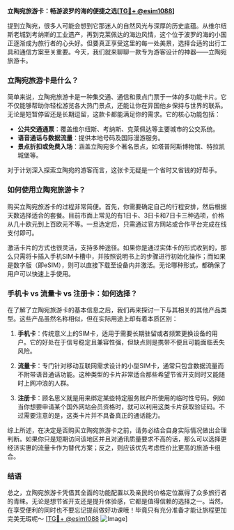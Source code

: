 **立陶宛旅游卡：畅游波罗的海的便捷之选[[TG💪+ @esim1088](https://t.me/s/esim1088)]**

提到立陶宛，很多人可能会想到它那迷人的自然风光与深厚的历史底蕴。从维尔纽斯老城到考纳斯的工业遗产，再到克莱佩达的海边风情，这个位于波罗的海的小国正逐渐成为旅行者的心头好。但要真正享受这里的每一处美景，选择合适的出行工具和通信方案至关重要。今天，我们就来聊聊一款专为游客设计的神器——立陶宛旅游卡。

### 立陶宛旅游卡是什么？

简单来说，立陶宛旅游卡是一种集交通、通信和景点门票于一体的多功能卡片。它不仅能够帮助你轻松游览各大热门景点，还能让你在异国他乡保持与世界的联系。无论是短暂停留还是长期逗留，这款卡都能满足你的需求。它的核心功能包括：

- **公共交通通票**：覆盖维尔纽斯、考纳斯、克莱佩达等主要城市的公交系统。
- **语音通话与数据流量**：提供本地号码及国际漫游服务。
- **景点折扣或免费入场**：涵盖立陶宛多个著名景点，如塔普阿斯博物馆、特拉凯城堡等。

对于计划深入探索立陶宛的游客而言，这张卡无疑是一个省时又省钱的好帮手。

### 如何使用立陶宛旅游卡？

购买立陶宛旅游卡的过程非常简便。首先，你需要确定自己的行程安排，然后根据天数选择适合的套餐。目前市面上常见的有1日卡、3日卡和7日卡三种选项，价格从几十欧元到上百欧元不等。一旦选定后，只需通过官方网站或合作平台完成在线支付即可。

激活卡片的方式也很灵活，支持多种途径。如果你是通过实体卡的形式收到的，那么只需将卡插入手机SIM卡槽中，并按照说明书上的步骤进行初始化操作；而如果是数字版（即eSIM），则可以直接下载至设备内并激活。无论哪种形式，都确保了用户可以快速上手使用。

### 手机卡 vs 流量卡 vs 注册卡：如何选择？

在了解了立陶宛旅游卡的基本信息之后，我们再来探讨一下与其相关的其他产品类型。这些产品虽然名称相似，但在实际用途上却有着本质区别：

1. **手机卡**：传统意义上的SIM卡，适用于需要长期驻留或者频繁更换设备的用户。它的好处在于信号稳定且兼容性强，但缺点则是携带不便且可能面临丢失风险。

2. **流量卡**：专门针对移动互联网需求设计的小型SIM卡，通常只包含数据流量而不附带语音通话功能。这种类型的卡片非常适合那些希望节省开支同时又能随时上网冲浪的人群。

3. **注册卡**：顾名思义就是用来绑定某些特定服务账户所使用的临时性号码。例如当你想要申请某个国外网站会员资格时，就可以利用这类卡片获取验证码。不过需要注意的是，这类卡片并不具备真正的通话能力。

综上所述，在决定是否购买立陶宛旅游卡之前，请务必结合自身实际情况做出合理判断。如果你只是短期访问该地区并且对通讯质量要求不高的话，那么可以选择更经济实惠的流量卡作为替代方案；反之，则应该优先考虑性价比更高的旅游卡组合。

### 结语

总之，立陶宛旅游卡凭借其全面的功能配置以及亲民的价格定位赢得了众多旅行者的青睐。无论是想节省开支还是提升体验感，它都是值得信赖的选择之一。当然，在享受便利的同时也不要忘记提前做好功课哦！毕竟只有充分准备才能让旅程更加完美无瑕呢～ [[TG💪+ @esim1088](https://t.me/s/esim1088) ![Image](https://i.postimg.cc/4NQfJmqS/Snipaste-2025-05-13-00-14-12.png)]